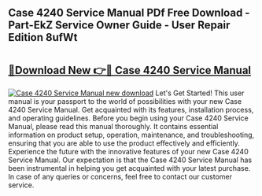 ## Case 4240 Service Manual PDf Free Download - Part-EkZ Service Owner Guide - User Repair Edition 8ufWt

# <h2><a href="http://bc7380.oget.top/?id=Case+4240+Service+Manual">🔗Download New 👉🔴 Case 4240 Service Manual</a></h2>

[![Case 4240 Service Manual new download](https://i.imgur.com/5g1atiW.png)](http://bc7380.oget.top/?id=Case+4240+Service+Manual)
Let's Get Started! This user manual is your passport to the world of possibilities with your new Case 4240 Service Manual. Get acquainted with its features, installation process, and operating guidelines. Before you begin using your Case 4240 Service Manual, please read this manual thoroughly. It contains essential information on product setup, operation, maintenance, and troubleshooting, ensuring that you are able to use the product effectively and efficiently. Experience the future with the innovative features of your new Case 4240 Service Manual. Our expectation is that the Case 4240 Service Manual has been instrumental in helping you get acquainted with your latest purchase. In case of any queries or concerns, feel free to contact our customer service.
